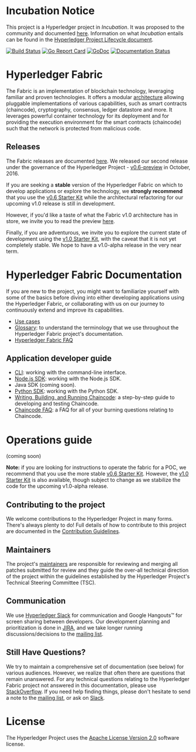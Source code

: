 # Incubation Notice

This project is a Hyperledger project in _Incubation_. It was proposed to the
community and documented [here](https://goo.gl/RYQZ5N). Information on what
_Incubation_ entails can be found in the [Hyperledger Project Lifecycle
document](https://goo.gl/4edNRc).

[![Build Status](https://jenkins.hyperledger.org/buildStatus/icon?job=fabric-merge-x86_64)](https://jenkins.hyperledger.org/view/fabric/job/fabric-merge-x86_64/)
[![Go Report Card](https://goreportcard.com/badge/github.com/hyperledger/fabric)](https://goreportcard.com/report/github.com/hyperledger/fabric)
[![GoDoc](https://godoc.org/github.com/hyperledger/fabric?status.svg)](https://godoc.org/github.com/hyperledger/fabric)
[![Documentation Status](https://readthedocs.org/projects/hyperledger-fabric/badge/?version=latest)](http://hyperledger-fabric.readthedocs.io/en/latest/?badge=latest)

# Hyperledger Fabric

The Fabric is an implementation of blockchain technology, leveraging familiar
and proven technologies. It offers a modular [architecture](architecture.md)
allowing pluggable implementations of various capabilities, such as smart
contracts (chaincode), cryptography, consensus, ledger datastore and more. It
leverages powerful container technology for its deployment and for providing
the execution environment for the smart contracts (chaincode) such that the
network is protected from malicious code.

## Releases

The Fabric releases are documented [here](releases.md). We
released our second release under the governance of the Hyperledger Project -
[v0.6-preview](http://hyperledger-fabric.readthedocs.io/en/v0.6/) in October,
2016.

If you are seeking a **stable** version of the Hyperledger Fabric on which to
develop applications or explore the technology, we **strongly recommend** that
you use the
[v0.6 Starter Kit](http://hyperledger-fabric.readthedocs.io/en/v0.6/starter/fabric-starter-kit/)
while the architectural refactoring for our upcoming v1.0 release is still in
development.

However, if you'd like a taste of what the Fabric v1.0 architecture has in
store, we invite you to read the preview [here](abstract_v1.md).

Finally, if you are adventurous, we invite you to explore the current state of
development using the [v1.0 Starter Kit](gettingstarted.md), with the caveat
that it is not yet completely stable. We hope to have a v1.0-alpha release in the
very near term.

# Hyperledger Fabric Documentation

If you are new to the project, you might want to familiarize yourself with some
of the basics before diving into either developing applications using the
Hyperledger Fabric, or collaborating with us on our journey to continuously
extend and improve its capabilities.

- [Use cases](biz/usecases.md)
- [Glossary](glossary.md): to understand the terminology that we use throughout
the Hyperledger Fabric project's documentation.
- [Hyperledger Fabric FAQ](https://github.com/hyperledger/fabric/tree/master/docs/FAQ)

## Application developer guide

- [CLI](API/CLI.md): working with the command-line interface.
- [Node.js SDK](http://fabric-sdk-node.readthedocs.io/en/latest/node-sdk-guide):
working with the Node.js SDK.
- Java SDK (coming soon).
- [Python SDK](https://wiki.hyperledger.org/projects/fabric-sdk-py.md): working with the Python SDK.
- [Writing, Building, and Running Chaincode](Setup/Chaincode-setup.md):
a step-by-step guide to developing and testing Chaincode.
- [Chaincode FAQ](FAQ/chaincode_FAQ.md): a FAQ for all of your burning questions
relating to Chaincode.

# Operations guide

(coming soon)

**Note:** if you are looking for instructions to operate the fabric for a POC,
we recommend that you use the more stable [v0.6 Starter Kit](http://hyperledger-fabric.readthedocs.io/en/v0.6/starter/fabric-starter-kit/).
However, the [v1.0 Starter Kit](gettingstarted.md) is also available, though
subject to change as we stabilize the code for the upcoming v1.0-alpha release.

## Contributing to the project

We welcome contributions to the Hyperledger Project in many forms. There's
always plenty to do! Full details of how to contribute to this project are
documented in the [Contribution Guidelines](CONTRIBUTING.md).

## Maintainers

The project's [maintainers](MAINTAINERS.md) are responsible for reviewing and
merging all patches submitted for review and they guide the over-all technical
direction of the project within the guidelines established by the Hyperledger
Project's Technical Steering Committee (TSC).

## Communication <a name="communication"></a>

We use [Hyperledger Slack](https://slack.hyperledger.org/) for communication and
Google Hangouts&trade; for screen sharing between developers. Our development
planning and prioritization is done in [JIRA](https://jira.hyperledger.org),
and we take longer running discussions/decisions to the
[mailing list](http://lists.hyperledger.org/mailman/listinfo/hyperledger-fabric).

## Still Have Questions?
We try to maintain a comprehensive set of documentation (see below) for various
audiences. However, we realize that often there are questions that remain
unanswered. For any technical questions relating to the Hyperledger Fabric
project not answered in this documentation, please use
[StackOverflow](http://stackoverflow.com/questions/tagged/hyperledger). If you
need help finding things, please don't hesitate to send a note to the
[mailing list](http://lists.hyperledger.org/mailman/listinfo/hyperledger-fabric),
or ask on [Slack]((https://slack.hyperledger.org/)).

# License <a name="license"></a>
The Hyperledger Project uses the [Apache License Version 2.0](LICENSE) software
license.
